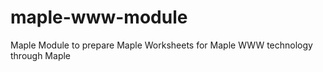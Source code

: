 maple-www-module
================

Maple Module to prepare Maple Worksheets for Maple WWW technology through Maple
